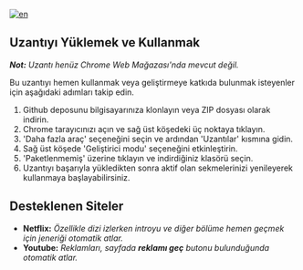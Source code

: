 [![en](https://img.shields.io/badge/lang-en-red.svg)](https://github.com/emirhansirkeci/skip-it/blob/main/README.md)

## Uzantıyı Yüklemek ve Kullanmak

_**Not:** Uzantı henüz Chrome Web Mağazası'nda mevcut değil._

Bu uzantıyı hemen kullanmak veya geliştirmeye katkıda bulunmak isteyenler için aşağıdaki adımları takip edin.

1. Github deposunu bilgisayarınıza klonlayın veya ZIP dosyası olarak indirin.
2. Chrome tarayıcınızı açın ve sağ üst köşedeki üç noktaya tıklayın.
3. 'Daha fazla araç' seçeneğini seçin ve ardından 'Uzantılar' kısmına gidin.
4. Sağ üst köşede 'Geliştirici modu' seçeneğini etkinleştirin.
5. 'Paketlenmemiş' üzerine tıklayın ve indirdiğiniz klasörü seçin.
6. Uzantıyı başarıyla yükledikten sonra aktif olan sekmelerinizi yenileyerek kullanmaya başlayabilirsiniz.

## Desteklenen Siteler

- **Netflix:**
  _Özellikle dizi izlerken introyu ve diğer bölüme hemen geçmek için jeneriği otomatik atlar._
- **Youtube:**
  _Reklamları, sayfada **reklamı geç** butonu bulunduğunda otomatik atlar._
